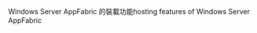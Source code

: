 <span data-ttu-id="f7229-101">Windows Server AppFabric 的裝載功能</span><span class="sxs-lookup"><span data-stu-id="f7229-101">hosting features of Windows Server AppFabric</span></span>